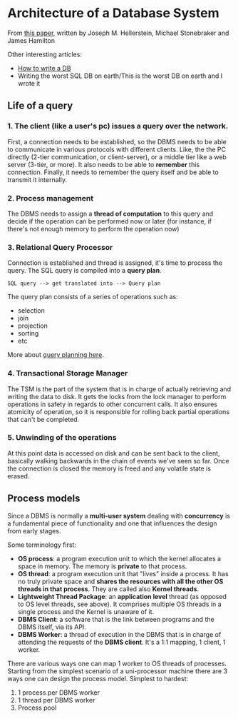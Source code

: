 # Architecture of a Database System

From [this paper](https://dsf.berkeley.edu/papers/fntdb07-architecture.pdf), written by Joseph M. Hellerstein, Michael Stonebraker and James Hamilton

Other interesting articles:

- [How to write a DB](https://cstack.github.io/db_tutorial/)
- Writing the worst SQL DB on earth/This is the worst DB on earth and I wrote it

## Life of a query

### 1. The client (like a user's pc) issues a query over the network.

First, a connection needs to be established, so the DBMS needs to be able to communicate in various protocols with different clients. Like, the the PC directly (2-tier communication, or client-server), or a middle tier like a web server (3-tier, or more).
It also needs to be able to **remember** this connection.
Finally, it needs to remember the query itself and be able to transmit it internally.

### 2. Process management

The DBMS needs to assign a **thread of computation** to this query and decide if the operation can be performed now or later (for instance, if there's not enough memory to perform the operation now)

### 3. Relational Query Processor

Connection is established and thread is assigned, it's time to process the query.
The SQL query is compiled into a **query plan**.

```
SQL query --> get translated into --> Query plan
```

The query plan consists of a series of operations such as:

- selection
- join
- projection
- sorting
- etc

More about [query planning here](https://www.sqlite.org/queryplanner.html).

### 4. Transactional Storage Manager

The TSM is the part of the system that is in charge of actually retrieving and writing the data to disk.
It gets the locks from the lock manager to perform operations in safety in regards to other concurrent calls.
It also ensures atomicity of operation, so it is responsible for rolling back partial operations that can't be completed.

### 5. Unwinding of the operations

At this point data is accessed on disk and can be sent back to the client, basically walking backwards in the chain of events we've seen so far. Once the connection is closed the memory is freed and any volatile state is erased.

## Process models

Since a DBMS is normally a **multi-user system** dealing with **concurrency** is a fundamental piece of functionality and one that influences the design from early stages.

Some terminology first:

- **OS process**: a program execution unit to which the kernel allocates a space in memory. The memory is **private** to that process.
- **OS thread**: a program execution unit that "lives" inside a process. It has no truly private space and **shares the resources with all the other OS threads in that process**. They are called also **Kernel threads**.
- **Lightweight Thread Package**: an **application level** thread (as opposed to OS level threads, see above). It comprises multiple OS threads in a single process and the Kernel is unaware of it.
- **DBMS Client**: a software that is the link between programs and the DBMS itself, via its API.
- **DBMS Worker**: a thread of execution in the DBMS that is in charge of attending the requests of the **DBMS client**. It's a 1:1 mapping, 1 client, 1 worker.

There are various ways one can map 1 worker to OS threads of processes.
Starting from the simplest scenario of a uni-processor machine there are 3 ways one can design the process model. Simplest to hardest:

1. 1 process per DBMS worker
2. 1 thread per DBMS worker
3. Process pool
